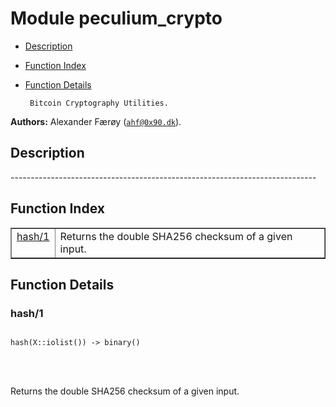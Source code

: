 

# Module peculium_crypto #
* [Description](#description)
* [Function Index](#index)
* [Function Details](#functions)


       Bitcoin Cryptography Utilities.
__Authors:__ Alexander Færøy ([`ahf@0x90.dk`](mailto:ahf@0x90.dk)).
<a name="description"></a>

## Description ##
   ----------------------------------------------------------------------------<a name="index"></a>

## Function Index ##


<table width="100%" border="1" cellspacing="0" cellpadding="2" summary="function index"><tr><td valign="top"><a href="#hash-1">hash/1</a></td><td>Returns the double SHA256 checksum of a given input.</td></tr></table>


<a name="functions"></a>

## Function Details ##

<a name="hash-1"></a>

### hash/1 ###


<pre><code>
hash(X::iolist()) -&gt; binary()
</code></pre>

<br></br>


Returns the double SHA256 checksum of a given input.
